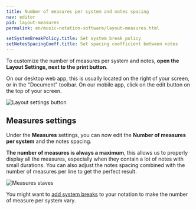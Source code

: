 ```yaml
---
title: Number of measures per system and notes spacing
nav: editor
pid: layout-measures
permalink: en/music-notation-software/layout-measures.html

setSystemBreakPolicy.title: Set system break policy
setNotesSpacingCoeff.title: Set spacing coefficient between notes
---
```


To customize the number of measures per system and notes, **open the Layout Settings, next to the print button**.

On our desktop web app, this is usually located on the right of your screen, or in the "Document" toolbar. On our mobile app, click on the edit button on the top of your screen.

![Layout settings button](/help/assets/img/editor/toolbar-print-layout.png)

## Measures settings

Under the **Measures** settings, you can now edit the **Number of measures per system** and the notes spacing.

**The number of measures is always a maximum**, this allows us to properly display all the measures, especially when they contain a lot of notes with small durations. You can also adjust the notes spacing combined with the number of measures per line to get the perfect result.

![Measures staves](/help/assets/img/editor/layout-measures.png)

You might want to [add system breaks](/help/en/music-notation-software/system-break.html) to your notation to make the number of measure per system vary.